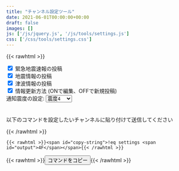 ```yaml
---
title: "チャンネル設定ツール"
date: 2021-06-01T00:00:00+00:00
draft: false
images: []
js: ['/js/jquery.js', '/js/tools/settings.js']
css: ['/css/tools/settings.css']
---
```


{{< rawhtml >}}
<form id="settings">
    <div class="box">
        <input id="settings-eew" name="settings-eew" type="checkbox" class="switch" checked>
        <label for="settings-eew">緊急地震速報の投稿</label>
    </div>
    <div class="box">
        <input id="settings-info" name="settings-info" type="checkbox" class="switch" checked>
        <label for="settings-info">地震情報の投稿</label>
    </div>
    <div class="box">
        <input id="settings-tsunami" name="settings-tsunami" type="checkbox" class="switch" checked>
        <label for="settings-tsunami">津波情報の投稿</label>
    </div>
    <div class="box">
        <input id="settings-edit" name="settings-edit" type="checkbox" class="switch" checked>
        <label for="settings-edit">情報更新方法 (ONで編集、OFFで新規投稿)</label>
    </div>
    <div class="box">
        <label for="settings-sindo">通知震度の設定: </label>
        <select name="settings-sindo">
            <option value="1">震度1</option>
            <option value="2">震度2</option>
            <option value="3">震度3</option>
            <option value="4" selected>震度4</option>
            <option value="5">震度5弱</option>
            <option value="6">震度5強</option>
            <option value="7">震度6弱</option>
            <option value="8">震度6強</option>
            <option value="9">震度7</option>
        </select>
        <p style="font-size: 14px; color: red; margin-top:5px; display: none;">注意: 支援者以外が震度3以下を選択した場合、震度3に設定されます</p>
    </div>
</form>

<p style="margin-top: 36px">以下のコマンドを設定したいチャンネルに貼り付けて送信してください</p>
{{< /rawhtml >}}

```
{{< rawhtml >}}<span id="copy-string">!eq settings <span id="output">4F</span></span>{{< /rawhtml >}}
```

{{< rawhtml >}}<button id="copy" class="btn-square" type="button">コマンドをコピー</button>{{< /rawhtml >}}